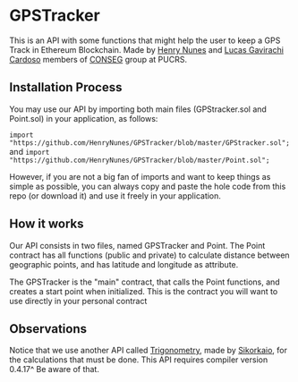 # GPSTracker
This is an API with some functions that might help the user to keep a GPS Track in Ethereum Blockchain.
Made by [Henry Nunes](https://github.com/HenryNunes) and [Lucas Gavirachi Cardoso](https://github.com/LucasGCardoso) members of [CONSEG](https://github.com/conseg) group at PUCRS.

## Installation Process
You may use our API by importing both main files (GPStracker.sol and Point.sol) in your application, as follows:

`import "https://github.com/HenryNunes/GPSTracker/blob/master/GPStracker.sol";`
and
`import "https://github.com/HenryNunes/GPSTracker/blob/master/Point.sol";`

However, if you are not a big fan of imports and want to keep things as simple as possible, you can always copy and paste the hole code from this repo (or download it) and use it freely in your application.

## How it works
Our API consists in two files, named GPSTracker and Point. The Point contract has all functions (public and private) to calculate distance between geographic points, and has latitude and longitude as attribute.

The GPSTracker is the "main" contract, that calls the Point functions, and creates a start point when initialized. This is the contract you will want to use directly in your personal contract


## Observations
Notice that we use another API called [Trigonometry](https://github.com/Sikorkaio/sikorka/), made by [Sikorkaio](https://github.com/Sikorkaio), for the calculations that must be done. This API requires compiler version 0.4.17^ Be aware of that.
